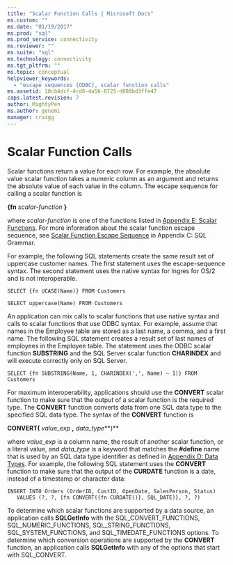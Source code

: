 ```yaml
---
title: "Scalar Function Calls | Microsoft Docs"
ms.custom: ""
ms.date: "01/19/2017"
ms.prod: "sql"
ms.prod_service: connectivity
ms.reviewer: ""
ms.suite: "sql"
ms.technology: connectivity
ms.tgt_pltfrm: ""
ms.topic: conceptual
helpviewer_keywords: 
  - "escape sequences [ODBC], scalar function calls"
ms.assetid: 10cb4dcf-4cd8-4a56-8725-d080bd3ffe47
caps.latest.revision: 7
author: MightyPen
ms.author: genemi
manager: craigg
---
```

# Scalar Function Calls
Scalar functions return a value for each row. For example, the absolute value scalar function takes a numeric column as an argument and returns the absolute value of each value in the column. The escape sequence for calling a scalar function is  
  
 **{fn**  *scalar-function* **}**  
  
 where *scalar-function* is one of the functions listed in [Appendix E: Scalar Functions](../../../odbc/reference/appendixes/appendix-e-scalar-functions.md). For more information about the scalar function escape sequence, see [Scalar Function Escape Sequence](../../../odbc/reference/appendixes/scalar-function-escape-sequence.md) in Appendix C: SQL Grammar.  
  
 For example, the following SQL statements create the same result set of uppercase customer names. The first statement uses the escape-sequence syntax. The second statement uses the native syntax for Ingres for OS/2 and is not interoperable.  
  
```  
SELECT {fn UCASE(Name)} FROM Customers  
  
SELECT uppercase(Name) FROM Customers  
```  
  
 An application can mix calls to scalar functions that use native syntax and calls to scalar functions that use ODBC syntax. For example, assume that names in the Employee table are stored as a last name, a comma, and a first name. The following SQL statement creates a result set of last names of employees in the Employee table. The statement uses the ODBC scalar function **SUBSTRING** and the SQL Server scalar function **CHARINDEX** and will execute correctly only on SQL Server.  
  
```  
SELECT {fn SUBSTRING(Name, 1, CHARINDEX(',', Name) – 1)} FROM Customers  
```  
  
 For maximum interoperability, applications should use the **CONVERT** scalar function to make sure that the output of a scalar function is the required type. The **CONVERT** function converts data from one SQL data type to the specified SQL data type. The syntax of the **CONVERT** function is  
  
 **CONVERT(** *value_exp* **,** *data_type***)**  
  
 where *value_exp* is a column name, the result of another scalar function, or a literal value, and *data_type* is a keyword that matches the **#define** name that is used by an SQL data type identifier as defined in [Appendix D: Data Types](../../../odbc/reference/appendixes/appendix-d-data-types.md). For example, the following SQL statement uses the **CONVERT** function to make sure that the output of the **CURDATE** function is a date, instead of a timestamp or character data:  
  
```  
INSERT INTO Orders (OrderID, CustID, OpenDate, SalesPerson, Status)  
   VALUES (?, ?, {fn CONVERT({fn CURDATE()}, SQL_DATE)}, ?, ?)  
```  
  
 To determine which scalar functions are supported by a data source, an application calls **SQLGetInfo** with the SQL_CONVERT_FUNCTIONS, SQL_NUMERIC_FUNCTIONS, SQL_STRING_FUNCTIONS, SQL_SYSTEM_FUNCTIONS, and SQL_TIMEDATE_FUNCTIONS options. To determine which conversion operations are supported by the **CONVERT** function, an application calls **SQLGetInfo** with any of the options that start with SQL_CONVERT.
